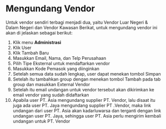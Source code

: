 # Mengundang Vendor
Untuk vendor sendiri terbagi menjadi dua, yaitu Vendor Luar Negeri & Dalam Negeri dan Vendor Kawasan Berikat, untuk mengundang vendor ini akan di jelaskan sebagai berikut:

1.	Klik menu **Administrasi**
2.	Klik User
3.	Klik Tambah Baru
4.	Masukkan Email, Nama, dan Telp Perusahaan
5.	Pilih Tipe Eksternal untuk mendaftarkan vendor
6.	Masukkan Kode Pemasok yang diinginkan
7.	Setelah semua data sudah lengkap, user dapat menekan tombol Simpan
8.	Setelah itu tambahkan group dengan menekan tombol Tambah pada tab group dan masukkan External Vendor
9.	Setelah itu email undangan untuk vendor tersebut akan dikirimkan ke email vendor yang sudah didaftarkan
10.	Apabila user PT. Asia mengundang supplier PT. Vendor, lalu disaat itu juga ada user PT. Jaya mengundang supplier PT .Vendor, maka link undangan dari user PT. Asia akan kadarluwarsa dan terganti dengan link undangan user PT. Jaya, sehingga user PT. Asia perlu mengirim kembali undangan untuk  PT. Vendor
